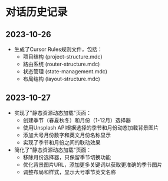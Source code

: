 # 对话历史记录

## 2023-10-26
- 生成了Cursor Rules规则文件，包括：
  - 项目结构 (project-structure.mdc)
  - 路由系统 (router-structure.mdc)
  - 状态管理 (state-management.mdc)
  - 布局结构 (layout-structure.mdc) 

## 2023-10-27
- 实现了"静态资源动态加载"页面：
  - 创建季节（春夏秋冬）和月份（1-12月）选择器
  - 使用Unsplash API根据选择的季节和月份动态加载背景图片
  - 添加大号月份数字和英文月份名称显示
  - 实现了季节和月份之间的联动效果
- 简化了"静态资源动态加载"页面：
  - 移除月份选择器，只保留季节切换功能
  - 优化背景图片URL，添加更多关键词以获取更准确的季节图片
  - 调整布局和样式，显示大号季节英文名称 
